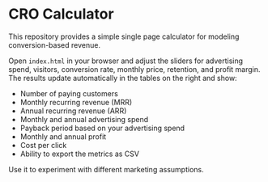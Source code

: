 # CRO Calculator

This repository provides a simple single page calculator for modeling conversion-based revenue.

Open `index.html` in your browser and adjust the sliders for advertising spend, visitors, conversion rate, monthly price, retention, and profit margin. The results update automatically in the tables on the right and show:

- Number of paying customers
- Monthly recurring revenue (MRR)
- Annual recurring revenue (ARR)
- Monthly and annual advertising spend
- Payback period based on your advertising spend
- Monthly and annual profit
- Cost per click
- Ability to export the metrics as CSV

Use it to experiment with different marketing assumptions.
